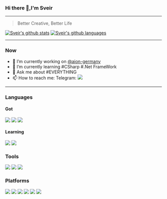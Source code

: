 ### Hi there 👋,I'm Sveir
---
> Better Creative, Better Life

[![Sveir's github stats](https://github-readme-stats.vercel.app/api?username=sve1r&theme=flag-india)](https://github.com/anuraghazra/github-readme-stats)
[![Sveir's github languages](https://github-readme-stats.vercel.app/api/top-langs/?username=sve1r&layout=compact&theme=flag-india)](https://github.com/anuraghazra/github-readme-stats)

---
### Now

- 🔭 I’m currently working on [@aion-germany](https://github.com/sve1r/aion-germany)
- 🌱 I’m currently learning #CSharp #.Net FrameWork
- 💬 Ask me about #EVERYTHING
- 📫 How to reach me: Telegram: [![](https://img.shields.io/badge/-t.me/sve1r-3db6f1?style=for-the-badge&logo=Telegram&logoColor=2ca5e0)](https://t.me/sve1r)

---
### Languages
 #### Got
![](https://img.shields.io/badge/-C-A8B9CC?style=for-the-badge&logo=C&logoColor=fff) 
![](https://img.shields.io/badge/-Java-FF6600?style=for-the-badge&logo=Java&logoColor=fff) 
![](https://img.shields.io/badge/-C%20Sharp-007396?style=for-the-badge&logo=C%20Sharp)

 #### Learning
![](https://img.shields.io/badge/-PHP-777BB4?style=for-the-badge&logo=PHP&logoColor=fff) 
![](https://img.shields.io/badge/-.NET-5C2D91?style=for-the-badge&logo=.Net&logoColor=fff) 


### Tools
![](https://img.shields.io/badge/-VSCode-007ACC?style=for-the-badge&logo=Visual%20Studio%20Code&logoColor=fff) 
![](https://img.shields.io/badge/-Visual%20Studio-5C2D91?style=for-the-badge&logo=Visual%20Studio&logoColor=fff) 
![](https://img.shields.io/badge/-IntelliJ%20IDEA-000000?style=for-the-badge&logo=IntelliJ%20IDEA&label_color=fff)

### Platforms
![](https://img.shields.io/badge/-Vercel-111111?style=for-the-badge&logo=Vercel&logoColor=fff)
![](https://img.shields.io/badge/-Cloudflare-F38020?style=for-the-badge&logo=Cloudflare&logoColor=FFF) 
![](https://img.shields.io/badge/-DigitalOcean-0080FF?style=for-the-badge&logo=DigitalOcean&logoColor=FFF) 
![](https://img.shields.io/badge/-Microsoft%20Azure-0089D6?style=for-the-badge&logo=Microsoft%20Azure&logoColor=FFF) 
![](https://img.shields.io/badge/-Amazon%20AWS-FF9900?style=for-the-badge&logo=Amazon%20AWS&logoColor=FFF) 
![](https://img.shields.io/badge/-Google%20Cloud-4285F4?style=for-the-badge&logo=Google%20Cloud&logoColor=FFF) 
